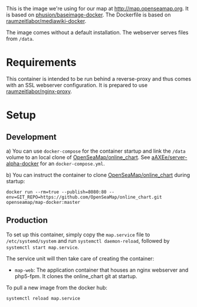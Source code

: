 This is the image we're using for our map at http://map.openseamap.org.
It is based on [phusion/baseimage-docker](https://github.com/phusion/baseimage-docker).
The Dockerfile is based on [raumzeitlabor/mediawiki-docker](https://github.com/raumzeitlabor/mediawiki-docker).

The image comes without a
default installation. The webserver serves files from  `/data`.

# Requirements

This container is intended to be run behind a reverse-proxy and thus comes with an SSL
webserver configuration.
It is prepared to use [raumzeitlabor/nginx-proxy](https://github.com/raumzeitlabor/nginx-proxy).

# Setup

## Development

a) You can use `docker-compose` for the container startup and link the `/data` volume
to an local clone of [OpenSeaMap/online_chart](https://github.com/OpenSeaMap/online_chart).
See [aAXEe/server-alpha-docker](https://github.com/aAXEe/server-alpha-docker)
for an `docker-compose.yml`.

b) You can instruct the container to clone [OpenSeaMap/online_chart](https://github.com/OpenSeaMap/online_chart)
during startup:
```
docker run --rm=true --publish=8080:80 --env=GIT_REPO=https://github.com/OpenSeaMap/online_chart.git openseamap/map-docker:master
```

## Production

To set up this container, simply copy the `map.service` file to
`/etc/systemd/system` and run `systemctl daemon-reload`, followed by `systemctl
start map.service`.

The service unit will then take care of creating the container:

* `map-web`: The application container that houses an nginx webserver
and php5-fpm. It clones the online_chart git at startup.

To pull a new image from the docker hub:
```
systemctl reload map.service
```
